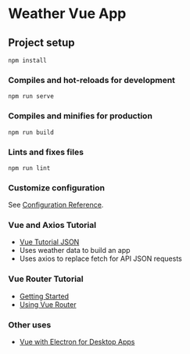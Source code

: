 # Weather Vue App

## Project setup
```
npm install
```

### Compiles and hot-reloads for development
```
npm run serve
```

### Compiles and minifies for production
```
npm run build
```

### Lints and fixes files
```
npm run lint
```

### Customize configuration
See [Configuration Reference](https://cli.vuejs.org/config/).

### Vue and Axios Tutorial
* [Vue Tutorial JSON](https://howtocreateapps.com/vue-tutorial-json/)
* Uses weather data to build an app
* Uses axios to replace fetch for API JSON requests

### Vue Router Tutorial
* [Getting Started](https://router.vuejs.org/guide/)
* [Using Vue Router](https://vuejsdevelopers.com/2020/01/27/closer-look-at-vue-router/)

### Other uses
* [Vue with Electron for Desktop Apps](https://auth0.com/blog/electron-tutorial-building-modern-desktop-apps-with-vue-js/)
